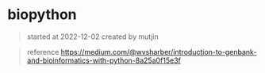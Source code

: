 # biopython
> started at 2022-12-02
> created by mutjin

> reference
https://medium.com/@wvsharber/introduction-to-genbank-and-bioinformatics-with-python-8a25a0f15e3f


